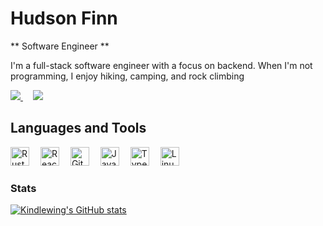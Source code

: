 # Hudson Finn

** Software Engineer **

I'm a full-stack software engineer with a focus on backend. When I'm not programming, I enjoy hiking, camping, and rock climbing

<p align="left">
    <a style="margin-right:16px" href="mailto:hudson.finn@zohomail.com"> <img src="https://custom-icon-badges.demolab.com/badge/-hudson.finn@zohomail.com-red?style=for-the-badge&logo=mention&logoColor=white" /> </a>
    <a href="https://www.linkedin.com/in/hudson-finn/"> <img src="https://custom-icon-badges.demolab.com/badge/-Linkedin-blue?style=for-the-badge&logo=mention&logoColor=white" /> </a>
</p>

## Languages and Tools

<a> <img alt="Rust" width="30px" style="padding-right:14px" src="https://cdn.jsdelivr.net/gh/devicons/devicon@latest/icons/rust/rust-original.svg" /> </a>
<a> <img alt="React" width="30px" style="padding-right:14px;" src="https://cdn.jsdelivr.net/gh/devicons/devicon/icons/react/react-original.svg" /> </a>
<a> <img alt="Git" width="30px" style="padding-right:14px;" src="https://cdn.jsdelivr.net/gh/devicons/devicon/icons/git/git-plain.svg" /> </a>
<a> <img alt="Javascript" width="30px" style="padding-right:14px;" src="https://cdn.jsdelivr.net/gh/devicons/devicon/icons/javascript/javascript-original.svg" /> </a>
<a> <img alt="Typescript" width="30px" style="padding-right:14px;" src="https://cdn.jsdelivr.net/gh/devicons/devicon/icons/typescript/typescript-original.svg" /> </a>
<a> <img alt="Linux" width="30px" style="padding-right:14px;" src="https://cdn.jsdelivr.net/gh/devicons/devicon/icons/linux/linux-plain.svg" />

### Stats

[![Kindlewing's GitHub stats](https://github-readme-stats.vercel.app/api?username=Kindlewing&show_icons=true&theme=radical)](https://github.com/anuraghazra/github-readme-stats)

</div>
